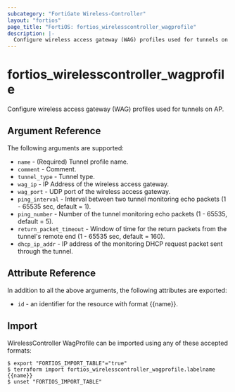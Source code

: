 ```yaml
---
subcategory: "FortiGate Wireless-Controller"
layout: "fortios"
page_title: "FortiOS: fortios_wirelesscontroller_wagprofile"
description: |-
  Configure wireless access gateway (WAG) profiles used for tunnels on AP.
---
```


# fortios_wirelesscontroller_wagprofile
Configure wireless access gateway (WAG) profiles used for tunnels on AP.

## Argument Reference

The following arguments are supported:

* `name` - (Required) Tunnel profile name.
* `comment` - Comment.
* `tunnel_type` - Tunnel type.
* `wag_ip` - IP Address of the wireless access gateway.
* `wag_port` - UDP port of the wireless access gateway.
* `ping_interval` - Interval between two tunnel monitoring echo packets (1 - 65535 sec, default = 1).
* `ping_number` - Number of the tunnel monitoring echo packets (1 - 65535, default = 5).
* `return_packet_timeout` - Window of time for the return packets from the tunnel's remote end (1 - 65535 sec, default = 160).
* `dhcp_ip_addr` - IP address of the monitoring DHCP request packet sent through the tunnel.


## Attribute Reference

In addition to all the above arguments, the following attributes are exported:
* `id` - an identifier for the resource with format {{name}}.

## Import

WirelessController WagProfile can be imported using any of these accepted formats:
```
$ export "FORTIOS_IMPORT_TABLE"="true"
$ terraform import fortios_wirelesscontroller_wagprofile.labelname {{name}}
$ unset "FORTIOS_IMPORT_TABLE"
```
